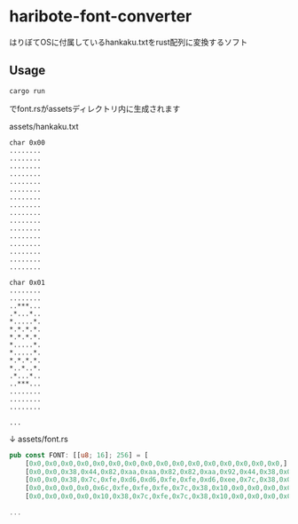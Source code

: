 # haribote-font-converter
はりぼてOSに付属しているhankaku.txtをrust配列に変換するソフト
## Usage
```
cargo run
```
でfont.rsがassetsディレクトリ内に生成されます

assets/hankaku.txt
```
char 0x00
........
........
........
........
........
........
........
........
........
........
........
........
........
........
........
........

char 0x01
........
........
..***...
.*...*..
*.....*.
*.*.*.*.
*.*.*.*.
*.....*.
*.....*.
*.*.*.*.
*..*..*.
.*...*..
..***...
........
........
........

...
```
↓
assets/font.rs
``` rust
pub const FONT: [[u8; 16]; 256] = [
	[0x0,0x0,0x0,0x0,0x0,0x0,0x0,0x0,0x0,0x0,0x0,0x0,0x0,0x0,0x0,0x0,],
	[0x0,0x0,0x38,0x44,0x82,0xaa,0xaa,0x82,0x82,0xaa,0x92,0x44,0x38,0x0,0x0,0x0,],
	[0x0,0x0,0x38,0x7c,0xfe,0xd6,0xd6,0xfe,0xfe,0xd6,0xee,0x7c,0x38,0x0,0x0,0x0,],
	[0x0,0x0,0x0,0x0,0x6c,0xfe,0xfe,0xfe,0x7c,0x38,0x10,0x0,0x0,0x0,0x0,0x0,],
	[0x0,0x0,0x0,0x0,0x10,0x38,0x7c,0xfe,0x7c,0x38,0x10,0x0,0x0,0x0,0x0,0x0,],

...
```